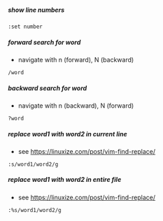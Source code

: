 ##### show line numbers
```
:set number
```
##### forward search for word
- navigate with n (forward), N (backward)
```
/word
```

##### backward search for word
- navigate with n (backward), N (forward)
```
?word
```

##### replace word1 with word2 in current line
- see https://linuxize.com/post/vim-find-replace/
```
:s/word1/word2/g
```

##### replace word1 with word2 in entire file
- see https://linuxize.com/post/vim-find-replace/
```
:%s/word1/word2/g
```
